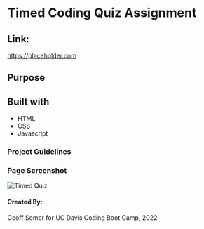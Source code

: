 # Timed Coding Quiz Assignment

## Link:
https://placeholder.com

## Purpose



## Built with

* HTML
* CSS
* Javascript

### Project Guidelines



### Page Screenshot
![Timed Quiz](/assets/images/screenshot.png "Screenshot of the timed coding quiz")

#### Created By:
Geoff Somer for UC Davis Coding Boot Camp, 2022
